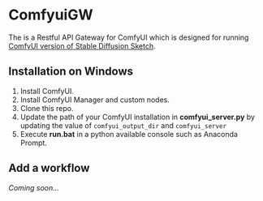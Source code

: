 # ComfyuiGW
The is a Restful API Gateway for ComfyUI which is designed for running [ComfyUI version of Stable Diffusion Sketch](https://github.com/jordenyt/stable_diffusion_sketch/tree/comfyui).

## Installation on Windows
1. Install ComfyUI.
2. Install ComfyUI Manager and custom nodes.
3. Clone this repo.
4. Update the path of your ComfyUI installation in **comfyui_server.py** by updating the value of `comfyui_output_dir` and `comfyui_server`
5. Execute **run.bat** in a python available console such as Anaconda Prompt.

## Add a workflow
*Coming soon...*
